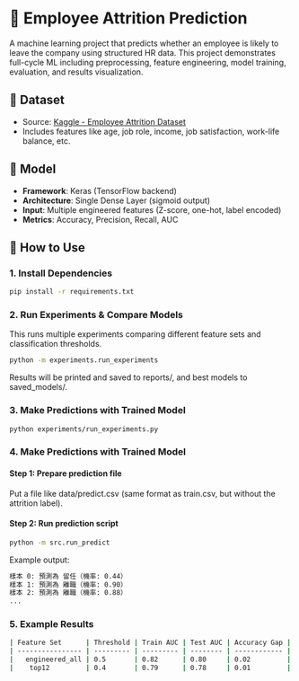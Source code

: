 # 🧠 Employee Attrition Prediction

A machine learning project that predicts whether an employee is likely to leave the company using structured HR data.
This project demonstrates full-cycle ML including preprocessing, feature engineering, model training, evaluation, and
results visualization.

## 📂 Dataset

- Source: [Kaggle - Employee Attrition Dataset](https://www.kaggle.com/datasets/stealthtechnologies/employee-attrition-dataset)
- Includes features like age, job role, income, job satisfaction, work-life balance, etc.

## 🧪 Model

- **Framework**: Keras (TensorFlow backend)
- **Architecture**: Single Dense Layer (sigmoid output)
- **Input**: Multiple engineered features (Z-score, one-hot, label encoded)
- **Metrics**: Accuracy, Precision, Recall, AUC

## 🚀 How to Use

### 1. Install Dependencies

```bash
pip install -r requirements.txt
```

### 2. Run Experiments & Compare Models

This runs multiple experiments comparing different feature sets and classification thresholds.

```bash
python -m experiments.run_experiments
```

Results will be printed and saved to reports/, and best models to saved_models/.

### 3. Make Predictions with Trained Model

```bash
python experiments/run_experiments.py
```

### 4. Make Predictions with Trained Model

#### Step 1: Prepare prediction file

Put a file like data/predict.csv (same format as train.csv, but without the attrition label).

#### Step 2: Run prediction script

```bash
python -m src.run_predict
```

Example output:

```bash
樣本 0: 預測為 留任（機率: 0.44）
樣本 1: 預測為 離職（機率: 0.90）
樣本 2: 預測為 離職（機率: 0.88）
...
```

### 5. Example Results

```bash
| Feature Set      | Threshold | Train AUC | Test AUC | Accuracy Gap | AUC Gap |
| ---------------- | --------- | --------- | -------- | ------------ | ------- |
|   engineered_all | 0.5       | 0.82      | 0.80     | 0.02         | 0.02    |
|    top12         | 0.4       | 0.79      | 0.78     | 0.01         | 0.01    |
```

